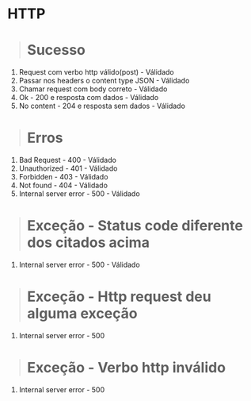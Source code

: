# HTTP

> # Sucesso

1. Request com verbo http válido(post) - Válidado
2. Passar nos headers o content type JSON - Válidado
3. Chamar request com body correto - Válidado
4. Ok - 200 e resposta com dados - Válidado
5. No content - 204 e resposta sem dados - Válidado

> # Erros

1. Bad Request - 400 - Válidado
2. Unauthorized - 401 - Válidado
3. Forbidden - 403 - Válidado
4. Not found - 404 - Válidado
5. Internal server error - 500 - Válidado

> # Exceção - Status code diferente dos citados acima

1. Internal server error - 500 - Válidado

> # Exceção - Http request deu alguma exceção

1. Internal server error - 500

> # Exceção - Verbo http inválido

1. Internal server error - 500
